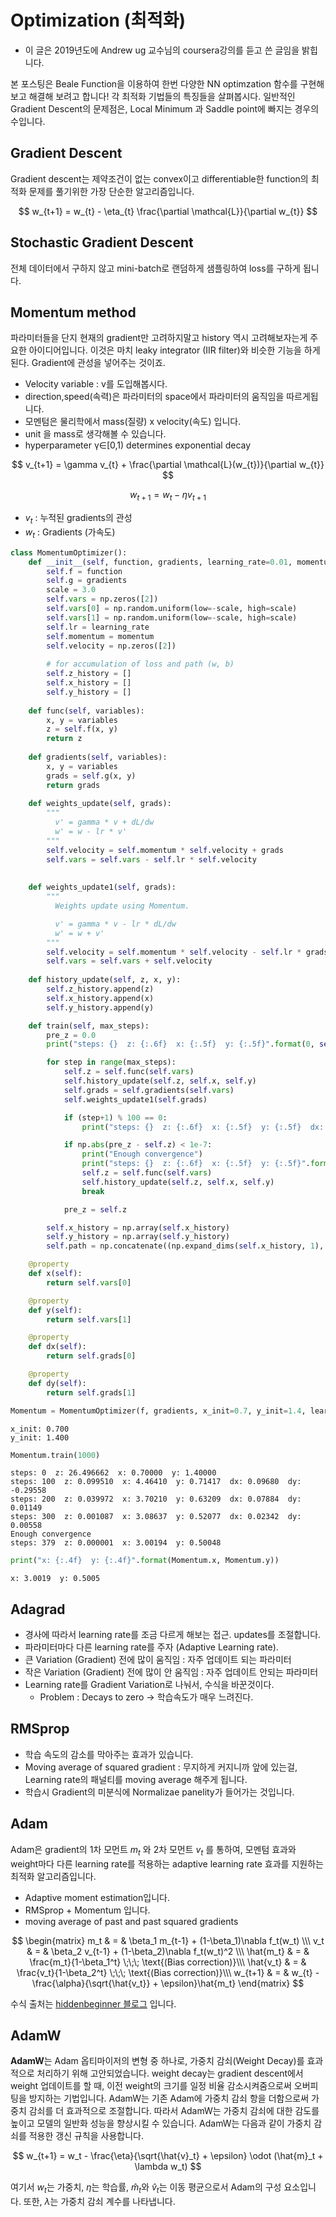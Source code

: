 # Optimization (최적화)

- 이 글은 2019년도에 Andrew ug 교수님의 coursera강의를 듣고 쓴 글임을 밝힙니다.

본 포스팅은 Beale Function을 이용하여 한번 다양한 NN optimzation 함수를 구현해보고 해결해 보려고 합니다! 각 최적화 기법들의 특징들을 살펴봅시다. 일반적인 Gradient Descent의 문제점은, Local Minimum 과 Saddle point에 빠지는 경우의 수입니다.

## Gradient Descent
Gradient descent는 제약조건이 없는 convex이고 differentiable한 function의 최적화 문제를 풀기위한 가장 단순한 알고리즘입니다.    

$$
w_{t+1} = w_{t} - \eta_{t} \frac{\partial \mathcal{L}}{\partial w_{t}}
$$

## Stochastic Gradient Descent
전체 데이터에서 구하지 않고 mini-batch로 랜덤하게 샘플링하여 loss를 구하게 됩니다.

## Momentum method 
파라미터들을 단지 현재의 gradient만 고려하지말고 history 역시 고려해보자는게 주요한 아이디어입니다.
이것은 마치 leaky integrator (IIR filter)와 비슷한 기능을 하게 된다. Gradient에 관성을 넣어주는 것이죠.

- Velocity variable : v를 도입해봅시다.
- direction,speed(속력)은 파라미터의 space에서 파라미터의 움직임을 따르게됩니다.
- 모멘텀은 물리학에서 mass(질량) x velocity(속도) 입니다.
- unit 을 mass로 생각해볼 수 있습니다.
- hyperparameter γ∈[0,1) determines exponential decay

$$
v_{t+1} = \gamma v_{t} + \frac{\partial \mathcal{L}(w_{t})}{\partial w_{t}}
$$

$$
w_{t+1} = w_{t} - \eta v_{t+1}
$$

- $v_{t}$ : 누적된 gradients의 관성
- $w_{t}$ : Gradients (가속도)


```python
class MomentumOptimizer():
    def __init__(self, function, gradients, learning_rate=0.01, momentum=0.9):
        self.f = function
        self.g = gradients
        scale = 3.0
        self.vars = np.zeros([2])
        self.vars[0] = np.random.uniform(low=-scale, high=scale)
        self.vars[1] = np.random.uniform(low=-scale, high=scale)
        self.lr = learning_rate
        self.momentum = momentum
        self.velocity = np.zeros([2])
        
        # for accumulation of loss and path (w, b)
        self.z_history = []
        self.x_history = []
        self.y_history = []
  
    def func(self, variables):
        x, y = variables
        z = self.f(x, y)
        return z
    
    def gradients(self, variables):
        x, y = variables
        grads = self.g(x, y)
        return grads
    
    def weights_update(self, grads):
        """
          v' = gamma * v + dL/dw
          w' = w - lr * v'
        """
        self.velocity = self.momentum * self.velocity + grads
        self.vars = self.vars - self.lr * self.velocity
        
    
    def weights_update1(self, grads):
        """
          Weights update using Momentum.

          v' = gamma * v - lr * dL/dw
          w' = w + v'
        """
        self.velocity = self.momentum * self.velocity - self.lr * grads
        self.vars = self.vars + self.velocity
    
    def history_update(self, z, x, y):
        self.z_history.append(z)
        self.x_history.append(x)
        self.y_history.append(y)

    def train(self, max_steps):
        pre_z = 0.0
        print("steps: {}  z: {:.6f}  x: {:.5f}  y: {:.5f}".format(0, self.func(self.vars), self.x, self.y))

        for step in range(max_steps):
            self.z = self.func(self.vars)
            self.history_update(self.z, self.x, self.y)
            self.grads = self.gradients(self.vars)
            self.weights_update1(self.grads)

            if (step+1) % 100 == 0:
                print("steps: {}  z: {:.6f}  x: {:.5f}  y: {:.5f}  dx: {:.5f}  dy: {:.5f}".format(step+1, self.func(self.vars), self.x, self.y, self.dx, self.dy))

            if np.abs(pre_z - self.z) < 1e-7:
                print("Enough convergence")
                print("steps: {}  z: {:.6f}  x: {:.5f}  y: {:.5f}".format(step+1, self.func(self.vars), self.x, self.y))
                self.z = self.func(self.vars)
                self.history_update(self.z, self.x, self.y)
                break

            pre_z = self.z

        self.x_history = np.array(self.x_history)
        self.y_history = np.array(self.y_history)
        self.path = np.concatenate((np.expand_dims(self.x_history, 1), np.expand_dims(self.y_history, 1)), axis=1).T

    @property
    def x(self):
        return self.vars[0]

    @property
    def y(self):
        return self.vars[1]

    @property
    def dx(self):
        return self.grads[0]

    @property
    def dy(self):
        return self.grads[1]
```


```python
Momentum = MomentumOptimizer(f, gradients, x_init=0.7, y_init=1.4, learning_rate=0.01, momentum=0.9)
```

    x_init: 0.700
    y_init: 1.400



```python
Momentum.train(1000)
```

    steps: 0  z: 26.496662  x: 0.70000  y: 1.40000
    steps: 100  z: 0.099510  x: 4.46410  y: 0.71417  dx: 0.09680  dy: -0.29558
    steps: 200  z: 0.039972  x: 3.70210  y: 0.63209  dx: 0.07884  dy: 0.01149
    steps: 300  z: 0.001087  x: 3.08637  y: 0.52077  dx: 0.02342  dy: 0.00558
    Enough convergence
    steps: 379  z: 0.000001  x: 3.00194  y: 0.50048



```python
print("x: {:.4f}  y: {:.4f}".format(Momentum.x, Momentum.y))
```

    x: 3.0019  y: 0.5005


## Adagrad

* 경사에 따라서 learning rate를 조금 다르게 해보는 접근. updates를 조절합니다. 
* 파라미터마다 다른 learning rate를 주자 (Adaptive Learning rate).
* 큰 Variation (Gradient) 전에 많이 움직임 : 자주 업데이트 되는 파라미터
* 작은 Variation (Gradient) 전에 많이 안 움직임 : 자주 업데이트 안되는 파라미터
* Learning rate를 Gradient Variation로 나눠서, 수식을 바꾼것이다.
    * Problem : Decays to zero -> 학습속도가 매우 느려진다.

## RMSprop

* 학습 속도의 감소를 막아주는 효과가 있습니다.
* Moving average of squared gradient : 무지하게 커지니까 앞에 있는걸, Learning rate의 패널티를 moving average 해주게 됩니다.
* 학습시 Gradient의 미분식에 Normalizae panelity가 들어가는 것입니다.

## Adam
Adam은 gradient의 1차 모먼트 $m_{t}$ 와 2차 모먼트 $v_{t}$ 를 통하여, 모멘텀 효과와 weight마다 다른 learning rate를 적용하는 adaptive learning rate 효과를 지원하는 최적화 알고리즘입니다.

* Adaptive moment estimation입니다.
* RMSprop + Momentum 입니다.
* moving average of past and past squared gradients

$$
\begin{matrix} m_t & = & \beta_1 m_{t-1} + (1-\beta_1)\nabla f_t(w_t) \\\ 
v_t & = & \beta_2 v_{t-1} + (1-\beta_2)\nabla f_t(w_t)^2 \\\ 
\hat{m_t} & = & \frac{m_t}{1-\beta_1^t} \;\;\; \text{(Bias correction)}\\\ 
\hat{v_t} & = & \frac{v_t}{1-\beta_2^t} \;\;\; \text{(Bias correction)}\\\ 
w_{t+1} & = & w_{t} - \frac{\alpha}{\sqrt{\hat{v_t}} + \epsilon}\hat{m_t} \end{matrix}
$$

수식 출처는 [hiddenbeginner 블로그](https://hiddenbeginner.github.io/deeplearning/paperreview/2019/12/29/paper_review_AdamW.html) 입니다.


## AdamW

**AdamW**는 Adam 옵티마이저의 변형 중 하나로, 가중치 감쇠(Weight Decay)를 효과적으로 처리하기 위해 고안되었습니다. weight decay는 gradient descent에서 weight 업데이트를 할 때, 이전 weight의 크기를 일정 비율 감소시켜줌으로써 오버피팅을 방지하는 기법입니다. AdamW는 기존 Adam에 가중치 감쇠 항을 더함으로써 가중치 감쇠를 더 효과적으로 조절합니다. 따라서 AdamW는 가중치 감쇠에 대한 감도를 높이고 모델의 일반화 성능을 향상시킬 수 있습니다. AdamW는 다음과 같이 가중치 감쇠를 적용한 갱신 규칙을 사용합니다.

$$
w_{t+1} = w_t - \frac{\eta}{\sqrt{\hat{v}_t} + \epsilon} \odot (\hat{m}_t + \lambda w_t)
$$

여기서 $w_t$는 가중치, $\eta$는 학습률, $\hat{m}_t$와 $\hat{v}_t$는 이동 평균으로서 Adam의 구성 요소입니다. 또한, $\lambda$는 가중치 감쇠 계수를 나타냅니다.
